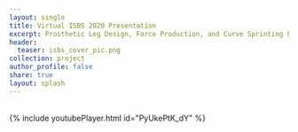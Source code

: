 ```yaml
---
layout: single
title: Virtual ISBS 2020 Presentation
excerpt: Prosthetic Leg Design, Force Production, and Curve Sprinting Performance - A Pilot Study
header:
  teaser: isbs_cover_pic.png
collection: project
author_profile: false
share: true
layout: splash
---
```

<br> 
{% include youtubePlayer.html id="PyUkePtK_dY" %}
